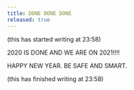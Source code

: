 ```yaml
---
title: DONE DONE DONE
released: true
---
```

(this has started writing at 23:58)

2020 IS DONE AND WE ARE ON 2021!!!!

HAPPY NEW YEAR. BE SAFE AND SMART.

(this has finished writing at 23:58)

